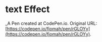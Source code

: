 # text Effect 
 _A Pen created at CodePen.io. Original URL: [https://codepen.io/fjomah/pen/rGLOYy](https://codepen.io/fjomah/pen/rGLOYy).

 